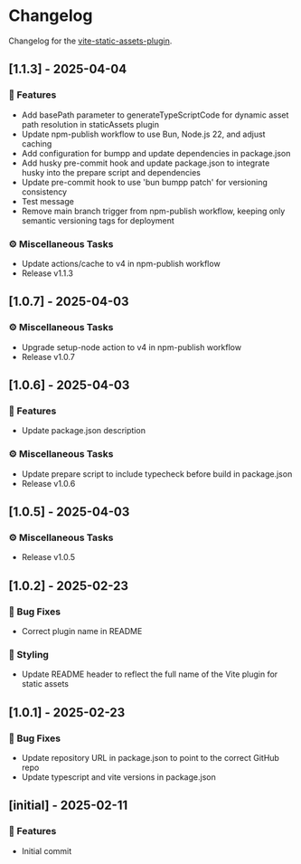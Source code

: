 # Changelog

Changelog for the [vite-static-assets-plugin](https://github.com/MartinBspheroid/vite-static-assets-plugin).

## [1.1.3] - 2025-04-04

### 🚀 Features

- Add basePath parameter to generateTypeScriptCode for dynamic asset path resolution in staticAssets plugin
- Update npm-publish workflow to use Bun, Node.js 22, and adjust caching
- Add configuration for bumpp and update dependencies in package.json
- Add husky pre-commit hook and update package.json to integrate husky into the prepare script and dependencies
- Update pre-commit hook to use 'bun bumpp patch' for versioning consistency
- Test message
- Remove main branch trigger from npm-publish workflow, keeping only semantic versioning tags for deployment

### ⚙️ Miscellaneous Tasks

- Update actions/cache to v4 in npm-publish workflow
- Release v1.1.3

## [1.0.7] - 2025-04-03

### ⚙️ Miscellaneous Tasks

- Upgrade setup-node action to v4 in npm-publish workflow
- Release v1.0.7

## [1.0.6] - 2025-04-03

### 🚀 Features

- Update package.json description

### ⚙️ Miscellaneous Tasks

- Update prepare script to include typecheck before build in package.json
- Release v1.0.6

## [1.0.5] - 2025-04-03

### ⚙️ Miscellaneous Tasks

- Release v1.0.5

## [1.0.2] - 2025-02-23

### 🐛 Bug Fixes

- Correct plugin name in README

### 🎨 Styling

- Update README header to reflect the full name of the Vite plugin for static assets

## [1.0.1] - 2025-02-23

### 🐛 Bug Fixes

- Update repository URL in package.json to point to the correct GitHub repo
- Update typescript and vite versions in package.json

## [initial] - 2025-02-11

### 🚀 Features

- Initial commit

<!-- generated by git-cliff -->
